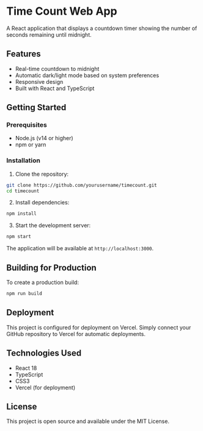 # Time Count Web App

A React application that displays a countdown timer showing the number of seconds remaining until midnight.

## Features

- Real-time countdown to midnight
- Automatic dark/light mode based on system preferences
- Responsive design
- Built with React and TypeScript

## Getting Started

### Prerequisites

- Node.js (v14 or higher)
- npm or yarn

### Installation

1. Clone the repository:
```bash
git clone https://github.com/yourusername/timecount.git
cd timecount
```

2. Install dependencies:
```bash
npm install
```

3. Start the development server:
```bash
npm start
```

The application will be available at `http://localhost:3000`.

## Building for Production

To create a production build:

```bash
npm run build
```

## Deployment

This project is configured for deployment on Vercel. Simply connect your GitHub repository to Vercel for automatic deployments.

## Technologies Used

- React 18
- TypeScript
- CSS3
- Vercel (for deployment)

## License

This project is open source and available under the MIT License.
